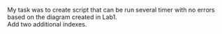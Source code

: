 My task was to create script that can be run several timer with no errors based on the diagram created in Lab1.  
Add two additional indexes.
